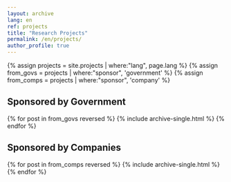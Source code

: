 ```yaml
---
layout: archive
lang: en
ref: projects
title: "Research Projects"
permalink: /en/projects/
author_profile: true
---
```


{% assign projects = site.projects | where:"lang", page.lang %}
{% assign from_govs = projects | where:"sponsor", 'government' %}
{% assign from_comps = projects | where:"sponsor", 'company' %}

<h2>Sponsored by Government</h2>
{% for post in from_govs reversed %}
  {% include archive-single.html %}
{% endfor %}

<h2>Sponsored by Companies</h2>
{% for post in from_comps reversed %}
  {% include archive-single.html %}
{% endfor %}